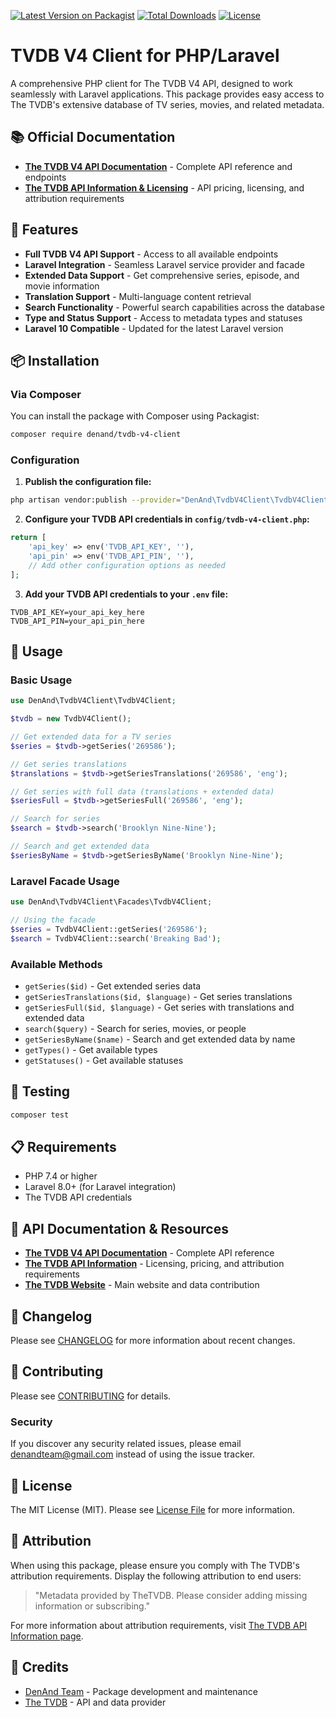 [![Latest Version on Packagist](https://img.shields.io/packagist/v/denand/tvdb-v4-client.svg?style=flat-square)](https://packagist.org/packages/denand/tvdb-v4-client)
[![Total Downloads](https://img.shields.io/packagist/dt/denand/tvdb-v4-client.svg?style=flat-square)](https://packagist.org/packages/denand/tvdb-v4-client)
[![License](https://img.shields.io/packagist/l/denand/tvdb-v4-client.svg?style=flat-square)](https://packagist.org/packages/denand/tvdb-v4-client)

# TVDB V4 Client for PHP/Laravel

A comprehensive PHP client for The TVDB V4 API, designed to work seamlessly with Laravel applications. This package provides easy access to The TVDB's extensive database of TV series, movies, and related metadata.

## 📚 Official Documentation

- **[The TVDB V4 API Documentation](https://thetvdb.github.io/v4-api/)** - Complete API reference and endpoints
- **[The TVDB API Information & Licensing](https://www.thetvdb.com/api-information)** - API pricing, licensing, and attribution requirements

## 🚀 Features

- **Full TVDB V4 API Support** - Access to all available endpoints
- **Laravel Integration** - Seamless Laravel service provider and facade
- **Extended Data Support** - Get comprehensive series, episode, and movie information
- **Translation Support** - Multi-language content retrieval
- **Search Functionality** - Powerful search capabilities across the database
- **Type and Status Support** - Access to metadata types and statuses
- **Laravel 10 Compatible** - Updated for the latest Laravel version

## 📦 Installation

### Via Composer

You can install the package with Composer using Packagist:

```bash
composer require denand/tvdb-v4-client
```

### Configuration

1. **Publish the configuration file:**
```bash
php artisan vendor:publish --provider="DenAnd\TvdbV4Client\TvdbV4ClientServiceProvider"
```

2. **Configure your TVDB API credentials in `config/tvdb-v4-client.php`:**
```php
return [
    'api_key' => env('TVDB_API_KEY', ''),
    'api_pin' => env('TVDB_API_PIN', ''),
    // Add other configuration options as needed
];
```

3. **Add your TVDB API credentials to your `.env` file:**
```env
TVDB_API_KEY=your_api_key_here
TVDB_API_PIN=your_api_pin_here
```

## 🔧 Usage

### Basic Usage

```php
use DenAnd\TvdbV4Client\TvdbV4Client;

$tvdb = new TvdbV4Client();

// Get extended data for a TV series
$series = $tvdb->getSeries('269586');

// Get series translations
$translations = $tvdb->getSeriesTranslations('269586', 'eng');

// Get series with full data (translations + extended data)
$seriesFull = $tvdb->getSeriesFull('269586', 'eng');

// Search for series
$search = $tvdb->search('Brooklyn Nine-Nine');

// Search and get extended data
$seriesByName = $tvdb->getSeriesByName('Brooklyn Nine-Nine');
```

### Laravel Facade Usage

```php
use DenAnd\TvdbV4Client\Facades\TvdbV4Client;

// Using the facade
$series = TvdbV4Client::getSeries('269586');
$search = TvdbV4Client::search('Breaking Bad');
```

### Available Methods

- `getSeries($id)` - Get extended series data
- `getSeriesTranslations($id, $language)` - Get series translations
- `getSeriesFull($id, $language)` - Get series with translations and extended data
- `search($query)` - Search for series, movies, or people
- `getSeriesByName($name)` - Search and get extended data by name
- `getTypes()` - Get available types
- `getStatuses()` - Get available statuses

## 🧪 Testing

```bash
composer test
```

## 📋 Requirements

- PHP 7.4 or higher
- Laravel 8.0+ (for Laravel integration)
- The TVDB API credentials

## 🔗 API Documentation & Resources

- **[The TVDB V4 API Documentation](https://thetvdb.github.io/v4-api/)** - Complete API reference
- **[The TVDB API Information](https://www.thetvdb.com/api-information)** - Licensing, pricing, and attribution requirements
- **[The TVDB Website](https://www.thetvdb.com/)** - Main website and data contribution

## 📄 Changelog

Please see [CHANGELOG](CHANGELOG.md) for more information about recent changes.

## 🤝 Contributing

Please see [CONTRIBUTING](CONTRIBUTING.md) for details.

### Security

If you discover any security related issues, please email denandteam@gmail.com instead of using the issue tracker.

## 📜 License

The MIT License (MIT). Please see [License File](LICENSE.md) for more information.

## 🙏 Attribution

When using this package, please ensure you comply with The TVDB's attribution requirements. Display the following attribution to end users:

> "Metadata provided by TheTVDB. Please consider adding missing information or subscribing."

For more information about attribution requirements, visit [The TVDB API Information page](https://www.thetvdb.com/api-information).

## 👥 Credits

- [DenAnd Team](https://github.com/denand-team) - Package development and maintenance
- [The TVDB](https://www.thetvdb.com/) - API and data provider